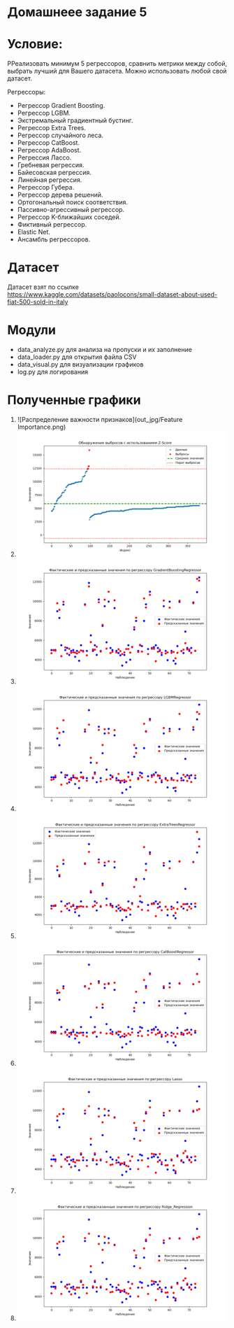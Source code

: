 Домашнеее задание 5
=====================

# Условие:

РРеализовать минимум 5 регрессоров, сравнить метрики между собой, выбрать лучший для Вашего датасета. Можно использовать любой свой датасет.

Регрессоры:
- Регрессор Gradient Boosting.
- Регрессор LGBM.
- Экстремальный градиентный бустинг.
- Регрессор Extra Trees.
- Регрессор случайного леса. 
- Регрессор CatBoost.
- Регрессор AdaBoost.
- Регрессия Лассо.	
- Гребневая регрессия. 
- Байесовская регрессия.
- Линейная регрессия.
- Регрессор Губера.
- Регрессор дерева решений.
- Ортогональный поиск соответствия.
- Пассивно-агрессивный регрессор. 
- Регрессор K-ближайших соседей.
- Фиктивный регрессор.
- Elastic Net.
- Ансамбль регрессоров.

# Датасет

Датасет взят по ссылке <https://www.kaggle.com/datasets/paolocons/small-dataset-about-used-fiat-500-sold-in-italy>

# Модули

- data_analyze.py для анализа на пропуски и их заполнение
- data_loader.py для открытия файла CSV
- data_visual.py для визуализации графиков
- log.py для логирования

# Полученные графики
1. ![Распределение важности признаков](out_jpg/Feature Importance.png)
2. ![Обнаружение выбросов с использованием Z-Score](out_jpg/Outliers.png)
3. ![Визуализация предсказанных и фактических значений](out_jpg/GradientBoostingRegressor.png)
4. ![Визуализация предсказанных и фактических значений](out_jpg/LGBMRegressor.png)
5. ![Визуализация предсказанных и фактических значений](out_jpg/ExtraTreesRegressor.png)
6. ![Визуализация предсказанных и фактических значений](out_jpg/CatBoostRegressor.png)
7. ![Визуализация предсказанных и фактических значений](out_jpg/Lasso.png)
8. ![Визуализация предсказанных и фактических значений](out_jpg/Ridge_Regression.png)


